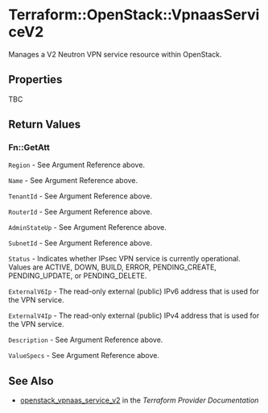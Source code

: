 # Terraform::OpenStack::VpnaasServiceV2

Manages a V2 Neutron VPN service resource within OpenStack.

## Properties

TBC

## Return Values

### Fn::GetAtt

`Region` - See Argument Reference above.

`Name` - See Argument Reference above.

`TenantId` - See Argument Reference above.

`RouterId` - See Argument Reference above.

`AdminStateUp` - See Argument Reference above.

`SubnetId` - See Argument Reference above.

`Status` - Indicates whether IPsec VPN service is currently operational. Values are ACTIVE, DOWN, BUILD, ERROR, PENDING_CREATE, PENDING_UPDATE, or PENDING_DELETE.

`ExternalV6Ip` - The read-only external (public) IPv6 address that is used for the VPN service.

`ExternalV4Ip` - The read-only external (public) IPv4 address that is used for the VPN service.

`Description` - See Argument Reference above.

`ValueSpecs` - See Argument Reference above.

## See Also

* [openstack_vpnaas_service_v2](https://www.terraform.io/docs/providers/openstack/r/vpnaas_service_v2.html) in the _Terraform Provider Documentation_